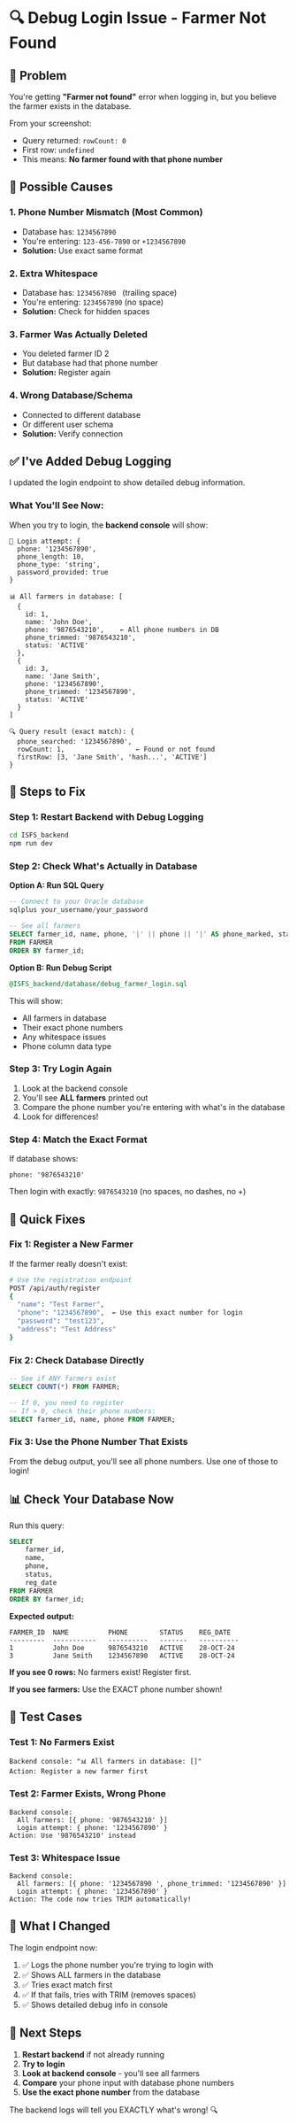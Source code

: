 # 🔍 Debug Login Issue - Farmer Not Found

## 🐛 Problem

You're getting **"Farmer not found"** error when logging in, but you believe the farmer exists in the database.

From your screenshot:
- Query returned: `rowCount: 0`
- First row: `undefined`
- This means: **No farmer found with that phone number**

## 🎯 Possible Causes

### 1. **Phone Number Mismatch** (Most Common)
- Database has: `1234567890`
- You're entering: `123-456-7890` or `+1234567890`
- **Solution:** Use exact same format

### 2. **Extra Whitespace**
- Database has: `1234567890 ` (trailing space)
- You're entering: `1234567890` (no space)
- **Solution:** Check for hidden spaces

### 3. **Farmer Was Actually Deleted**
- You deleted farmer ID 2
- But database had that phone number
- **Solution:** Register again

### 4. **Wrong Database/Schema**
- Connected to different database
- Or different user schema
- **Solution:** Verify connection

## ✅ I've Added Debug Logging

I updated the login endpoint to show detailed debug information. 

### What You'll See Now:

When you try to login, the **backend console** will show:

```
🔐 Login attempt: {
  phone: '1234567890',
  phone_length: 10,
  phone_type: 'string',
  password_provided: true
}

📊 All farmers in database: [
  {
    id: 1,
    name: 'John Doe',
    phone: '9876543210',    ← All phone numbers in DB
    phone_trimmed: '9876543210',
    status: 'ACTIVE'
  },
  {
    id: 3,
    name: 'Jane Smith',
    phone: '1234567890',
    phone_trimmed: '1234567890',
    status: 'ACTIVE'
  }
]

🔍 Query result (exact match): {
  phone_searched: '1234567890',
  rowCount: 1,                  ← Found or not found
  firstRow: [3, 'Jane Smith', 'hash...', 'ACTIVE']
}
```

## 🚀 Steps to Fix

### Step 1: Restart Backend with Debug Logging

```bash
cd ISFS_backend
npm run dev
```

### Step 2: Check What's Actually in Database

**Option A: Run SQL Query**
```sql
-- Connect to your Oracle database
sqlplus your_username/your_password

-- See all farmers
SELECT farmer_id, name, phone, '|' || phone || '|' AS phone_marked, status
FROM FARMER
ORDER BY farmer_id;
```

**Option B: Run Debug Script**
```sql
@ISFS_backend/database/debug_farmer_login.sql
```

This will show:
- All farmers in database
- Their exact phone numbers
- Any whitespace issues
- Phone column data type

### Step 3: Try Login Again

1. Look at the backend console
2. You'll see **ALL farmers** printed out
3. Compare the phone number you're entering with what's in the database
4. Look for differences!

### Step 4: Match the Exact Format

If database shows:
```
phone: '9876543210'
```

Then login with exactly: `9876543210` (no spaces, no dashes, no +)

## 🔧 Quick Fixes

### Fix 1: Register a New Farmer

If the farmer really doesn't exist:

```bash
# Use the registration endpoint
POST /api/auth/register
{
  "name": "Test Farmer",
  "phone": "1234567890",  ← Use this exact number for login
  "password": "test123",
  "address": "Test Address"
}
```

### Fix 2: Check Database Directly

```sql
-- See if ANY farmers exist
SELECT COUNT(*) FROM FARMER;

-- If 0, you need to register
-- If > 0, check their phone numbers:
SELECT farmer_id, name, phone FROM FARMER;
```

### Fix 3: Use the Phone Number That Exists

From the debug output, you'll see all phone numbers. Use one of those to login!

## 📊 Check Your Database Now

Run this query:

```sql
SELECT 
    farmer_id,
    name,
    phone,
    status,
    reg_date
FROM FARMER
ORDER BY farmer_id;
```

**Expected output:**
```
FARMER_ID  NAME          PHONE        STATUS    REG_DATE
---------  -----------   ----------   -------   ----------
1          John Doe      9876543210   ACTIVE    28-OCT-24
3          Jane Smith    1234567890   ACTIVE    28-OCT-24
```

**If you see 0 rows:** No farmers exist! Register first.

**If you see farmers:** Use the EXACT phone number shown!

## 🧪 Test Cases

### Test 1: No Farmers Exist
```
Backend console: "📊 All farmers in database: []"
Action: Register a new farmer first
```

### Test 2: Farmer Exists, Wrong Phone
```
Backend console: 
  All farmers: [{ phone: '9876543210' }]
  Login attempt: { phone: '1234567890' }
Action: Use '9876543210' instead
```

### Test 3: Whitespace Issue
```
Backend console:
  All farmers: [{ phone: '1234567890 ', phone_trimmed: '1234567890' }]
  Login attempt: { phone: '1234567890' }
Action: The code now tries TRIM automatically!
```

## 🎉 What I Changed

The login endpoint now:
1. ✅ Logs the phone number you're trying to login with
2. ✅ Shows ALL farmers in the database
3. ✅ Tries exact match first
4. ✅ If that fails, tries with TRIM (removes spaces)
5. ✅ Shows detailed debug info in console

## 📝 Next Steps

1. **Restart backend** if not already running
2. **Try to login** 
3. **Look at backend console** - you'll see all farmers
4. **Compare** your phone input with database phone numbers
5. **Use the exact phone number** from the database

The backend logs will tell you EXACTLY what's wrong! 🔍

